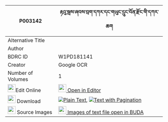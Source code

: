 |P003142|རྟའུ་སྦས་ཞབས་བྲག་དཀར་དང་གཡུང་དྲུང་བོན་རྫོང་གི་དཀར་ཆག 
| --- | --- 
|Alternative Title |
|Author | 
|BDRC ID | W1PD181141
|Creator | Google OCR
|Number of Volumes| 1
|<img width="25" src="https://img.icons8.com/color/25/000000/edit-property.png">Edit Online| [<img width="25" src="https://avatars.githubusercontent.com/u/45091458?s=200&v=4"> Open in Editor](http://editor.openpecha.org/P003142)
|<img width="25" src="https://img.icons8.com/fluent/48/000000/download-2.png"/>  Download | [![](https://img.icons8.com/color/20/000000/txt.png)Plain Text](https://github.com/Openpecha/P003142/releases/download/v1/ta'u_ba_sa_shyab_drakkar_dang__plain_P003142.zip), [![](https://img.icons8.com/color/20/000000/txt.png)Text with Pagination](https://github.com/Openpecha/P003142/releases/download/v1/ta'u_ba_sa_shyab_drakkar_dang__pages_P003142.zip)
|<img width="25" src="https://img.icons8.com/plasticine/100/000000/pictures-folder.png"/>  Source Images | [<img width="25" src="https://library.bdrc.io/icons/BUDA-small.svg"> Images of text file open in BUDA](https://library.bdrc.io/show/bdr:W1PD181141)